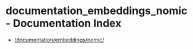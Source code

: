 # documentation_embeddings_nomic - Documentation Index

- [/documentation/embeddings/nomic/](./_documentation_embeddings_nomic_.md)
